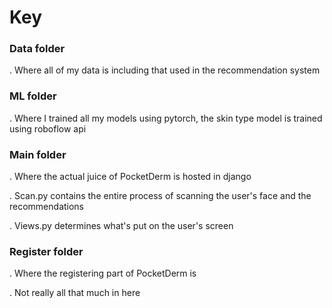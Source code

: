 # Key
### Data folder
. Where all of my data is including that used in the recommendation system
### ML folder
. Where I trained all my models using pytorch, the skin type model is trained using roboflow api
### Main folder
. Where the actual juice of PocketDerm is hosted in django


. Scan.py contains the entire process of scanning the user's face and the recommendations


. Views.py determines what's put on the user's screen
### Register folder
. Where the registering part of PocketDerm is


. Not really all that much in here



